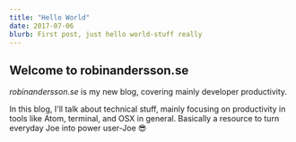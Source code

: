 ```yaml
---
title: "Hello World"
date: 2017-07-06
blurb: First post, just hello world-stuff really
---
```


## Welcome to robinandersson.se

*robinandersson.se* is my new blog, covering mainly developer productivity.

In this blog, I'll talk about technical stuff, mainly focusing on productivity in tools like Atom, terminal, and OSX in general. Basically a resource to turn everyday Joe into power user-Joe 😎
